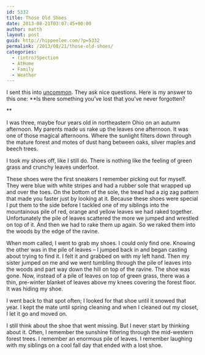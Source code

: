 ```yaml
---
id: 5332
title: Those Old Shoes
date: 2013-08-21T03:07:45+00:00
author: matth
layout: post
guid: http://hippeelee.com/?p=5332
permalink: /2013/08/21/those-old-shoes/
categories:
  - (intro)Spection
  - AtHome
  - Family
  - Weather
---
```

I sent this into [uncommon](https://uncommon.cc). They ask nice questions. Here is my answer to this one: **Is there something you&#8217;ve lost that you&#8217;ve never forgotten?
  
** 

I was three, maybe four years old in northeastern Ohio on an autumn afternoon. My parents made us rake up the leaves one afternoon. It was one of those magical afternoons. Where the sunlight filters down through the mature forest and motes of dust hang between oaks, silver maples and beech trees.

I took my shoes off, like I still do. There is nothing like the feeling of green grass and crunchy leaves underfoot.<!--more-->

These shoes were the first sneakers I remember picking out for myself. They were blue with white stripes and had a rubber sole that wrapped up and over the toes. On the bottom of the sole, the tread had a zig zag pattern that made you faster just by looking at it. Because these shoes were special I put them to the side before I tackled one of my siblings into the mountainous pile of red, orange and yellow leaves we had raked together. Unfortunately the pile of leaves scattered the more we jumped and wrestled on top of it. And then we had to rake them up again. So we raked them into the woods by the edge of the ravine.

When mom called, I went to grab my shoes. I could only find one. Knowing the other was in the pile of leaves &#8211; I jumped back in and began casting about trying to find it. I felt it and grabbed on with my left hand. Then my sister jumped on me and we went tumbling through the pile of leaves into the woods and part way down the hill on top of the ravine. The shoe was gone. Now, instead of a pile of leaves on top of green grass, there was a thin, pre-winter blanket of leaves above my knees covering the forest floor. It was hiding my shoe.

I went back to that spot often; I looked for that shoe until it snowed that year. I kept the mate until spring cleaning and when I cleaned out my closet, I let it go and moved on.

I still think about the shoe that went missing. But I never start by thinking about it. Often, I remember the sunshine filtering through the mid-western forest trees. I remember an enormous pile of leaves. I remember laughing with my siblings on a cool fall day that ended with a lost shoe.